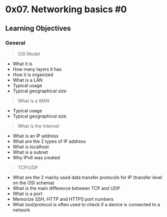 # 0x07. Networking basics #0

## Learning Objectives
### General
> OSI Model
- What it is
- How many layers it has
- How it is organized
- What is a LAN
- Typical usage
- Typical geographical size
> What is a WAN
- Typical usage
- Typical geographical size
> What is the Internet
- What is an IP address
- What are the 2 types of IP address
- What is localhost
- What is a subnet
- Why IPv6 was created
> TCP/UDP
- What are the 2 mainly used data transfer protocols for IP (transfer level on the OSI schema)
- What is the main difference between TCP and UDP
- What is a port
- Memorize SSH, HTTP and HTTPS port numbers
- What tool/protocol is often used to check if a device is connected to a network